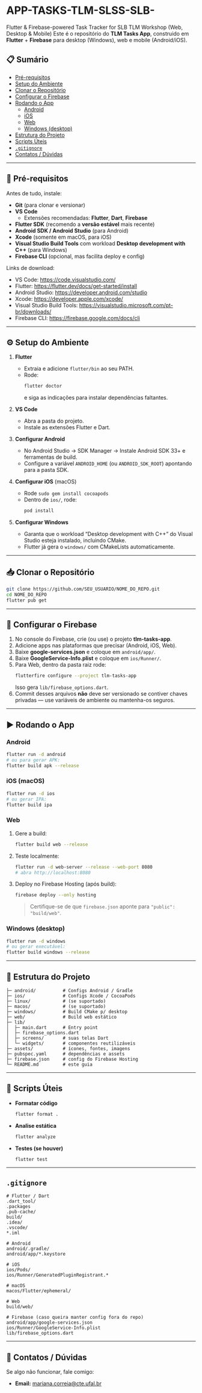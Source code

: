 # APP-TASKS-TLM-SLSS-SLB-
Flutter &amp; Firebase-powered Task Tracker for SLB TLM Workshop (Web, Desktop &amp; Mobile)
Este é o repositório do **TLM Tasks App**, construido em **Flutter** + **Firebase** para desktop (Windows), web e mobile (Android/iOS).

## 📋 Sumário

- [Pré-requisitos](#-pré-requisitos)  
- [Setup do Ambiente](#-setup-do-ambiente)  
- [Clonar o Repositório](#-clonar-o-repositório)  
- [Configurar o Firebase](#-configurar-o-firebase)  
- [Rodando o App](#-rodando-o-app)  
  - [Android](#android)  
  - [iOS](#ios)  
  - [Web](#web)  
  - [Windows (desktop)](#windows-desktop)  
- [Estrutura do Projeto](#-estrutura-do-projeto)  
- [Scripts Úteis](#-scripts-úteis)  
- [`.gitignore`](#gitignore)  
- [Contatos / Dúvidas](#-contatos--dúvidas)  

---

## 🔑 Pré-requisitos

Antes de tudo, instale:

- **Git** (para clonar e versionar)  
- **VS Code**  
  - Extensões recomendadas: **Flutter**, **Dart**, **Firebase**  
- **Flutter SDK** (recomendo a **versão estável** mais recente)  
- **Android SDK / Android Studio** (para Android)  
- **Xcode** (somente em macOS, para iOS)  
- **Visual Studio Build Tools** com workload **Desktop development with C++** (para Windows)  
- **Firebase CLI** (opcional, mas facilita deploy e config)

Links de download:

- VS Code: https://code.visualstudio.com/  
- Flutter: https://flutter.dev/docs/get-started/install  
- Android Studio: https://developer.android.com/studio  
- Xcode: https://developer.apple.com/xcode/  
- Visual Studio Build Tools: https://visualstudio.microsoft.com/pt-br/downloads/  
- Firebase CLI: https://firebase.google.com/docs/cli  

---

## ⚙️ Setup do Ambiente

1. **Flutter**  
   - Extraia e adicione `flutter/bin` ao seu PATH.  
   - Rode:  
     ```bash
     flutter doctor
     ```
     e siga as indicações para instalar dependências faltantes.

2. **VS Code**  
   - Abra a pasta do projeto.  
   - Instale as extensões Flutter e Dart.

3. **Configurar Android**  
   - No Android Studio → SDK Manager → Instale Android SDK 33+ e ferramentas de build.  
   - Configure a variável `ANDROID_HOME` (ou `ANDROID_SDK_ROOT`) apontando para a pasta SDK.

4. **Configurar iOS** (macOS)  
   - Rode `sudo gem install cocoapods`  
   - Dentro de `ios/`, rode:
     ```bash
     pod install
     ```

5. **Configurar Windows**  
   - Garanta que o workload “Desktop development with C++” do Visual Studio esteja instalado, incluindo CMake.  
   - Flutter já gera o `windows/` com CMakeLists automaticamente.

---

## 📥 Clonar o Repositório

```bash
git clone https://github.com/SEU_USUARIO/NOME_DO_REPO.git
cd NOME_DO_REPO
flutter pub get
```

---

## 🔐 Configurar o Firebase

1. No console do Firebase, crie (ou use) o projeto **tlm-tasks-app**.  
2. Adicione apps nas plataformas que precisar (Android, iOS, Web).  
3. Baixe **google-services.json** e coloque em `android/app/`.  
4. Baixe **GoogleService-Info.plist** e coloque em `ios/Runner/`.  
5. Para Web, dentro da pasta raiz rode:
   ```bash
   flutterfire configure --project tlm-tasks-app
   ```
   Isso gera `lib/firebase_options.dart`.  
6. Commit desses arquivos **não** deve ser versionado se contiver chaves privadas — use variáveis de ambiente ou mantenha-os seguros.

---

## ▶️ Rodando o App

### Android

```bash
flutter run -d android
# ou para gerar APK:
flutter build apk --release
```

### iOS (macOS)

```bash
flutter run -d ios
# ou gerar IPA:
flutter build ipa
```

### Web

1. Gere a build:
   ```bash
   flutter build web --release
   ```
2. Teste localmente:
   ```bash
   flutter run -d web-server --release --web-port 8080
   # abra http://localhost:8080
   ```

3. Deploy no Firebase Hosting (após build):
   ```bash
   firebase deploy --only hosting
   ```
   > Certifique-se de que `firebase.json` aponte para `"public": "build/web"`.

### Windows (desktop)

```bash
flutter run -d windows
# ou gerar executável:
flutter build windows --release
```

---

## 📂 Estrutura do Projeto

```
├─ android/          # Configs Android / Gradle
├─ ios/              # Configs Xcode / CocoaPods
├─ linux/            # (se suportado)
├─ macos/            # (se suportado)
├─ windows/          # Build CMake p/ desktop
├─ web/              # Build web estático
├─ lib/
│  ├─ main.dart      # Entry point
│  ├─ firebase_options.dart
│  ├─ screens/       # suas telas Dart
│  └─ widgets/       # componentes reutilizáveis
├─ assets/           # ícones, fontes, imagens
├─ pubspec.yaml      # dependências e assets
├─ firebase.json     # config do Firebase Hosting
└─ README.md         # este guia
```

---

## 🚀 Scripts Úteis

- **Formatar código**  
  ```bash
  flutter format .
  ```

- **Analise estática**  
  ```bash
  flutter analyze
  ```

- **Testes (se houver)**  
  ```bash
  flutter test
  ```

---

## `.gitignore`

```gitignore
# Flutter / Dart
.dart_tool/
.packages
.pub-cache/
build/
.idea/
.vscode/
*.iml

# Android
android/.gradle/
android/app/*.keystore

# iOS
ios/Pods/
ios/Runner/GeneratedPluginRegistrant.*

# macOS
macos/Flutter/ephemeral/

# Web
build/web/

# Firebase (caso queira manter config fora do repo)
android/app/google-services.json
ios/Runner/GoogleService-Info.plist
lib/firebase_options.dart
```

---

## 🤝 Contatos / Dúvidas

Se algo não funcionar, fale comigo:

- **Email:** mariana.correia@cte.ufal.br 
 


